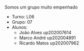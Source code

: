 

Somos um grupo muito empenhado

* Turno: L06
* Grupo: 07
* Alunos:
    - João Alves up202007614
    - Marco André up202004891
    - Ricardo Matos up202007962
